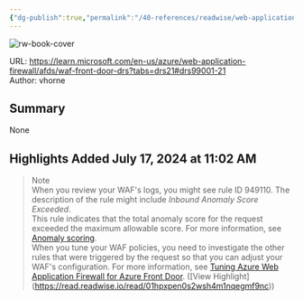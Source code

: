 ```yaml
---
{"dg-publish":true,"permalink":"/40-references/readwise/web-application-firewall-drs-rule-groups-and-rules/","tags":["rw/articles"]}
---
```



![rw-book-cover](https://readwise-assets.s3.amazonaws.com/media/uploaded_book_covers/profile_921743/open-graph-image_aXYwgYv.png)

  

URL: <https://learn.microsoft.com/en-us/azure/web-application-firewall/afds/waf-front-door-drs?tabs=drs21#drs99001-21>  
Author: vhorne

## Summary

None

## Highlights Added July 17, 2024 at 11:02 AM

> Note  
> When you review your WAF's logs, you might see rule ID 949110. The description of the rule might include *Inbound Anomaly Score Exceeded*.  
> This rule indicates that the total anomaly score for the request exceeded the maximum allowable score. For more information, see [Anomaly scoring](https://learn.microsoft.com/en-us/azure/web-application-firewall/afds/waf-front-door-drs?tabs=drs21#anomaly-scoring-mode).  
> When you tune your WAF policies, you need to investigate the other rules that were triggered by the request so that you can adjust your WAF's configuration. For more information, see [Tuning Azure Web Application Firewall for Azure Front Door](https://learn.microsoft.com/en-us/azure/web-application-firewall/afds/waf-front-door-drs?tabs=drs21/waf-front-door-tuning). ([View Highlight] (<https://read.readwise.io/read/01hpxpen0s2wsh4m1nqegmf9nc>))
